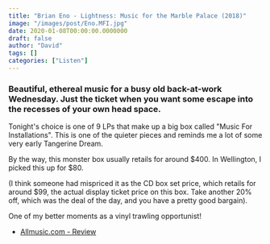 ```yaml
---
title: "Brian Eno - Lightness: Music for the Marble Palace (2018)"
image: "/images/post/Eno.MFI.jpg"
date: 2020-01-08T00:00:00.0000000
draft: false
author: "David"
tags: []
categories: ["Listen"]
---
```

### Beautiful, ethereal music for a busy old back-at-work Wednesday. Just the ticket when you want some escape into the recesses of your own head space.
  
Tonight's choice is one of 9 LPs that make up a big box called "Music For Installations". This is one of the quieter pieces and reminds me a lot of some very early Tangerine Dream.

By the way, this monster box usually retails for around $400. In Wellington, I picked this up for $80. 

(I think someone had mispriced it as the CD box set price, which retails for around $99, the actual display ticket price on this box. Take another 20% off, which was the deal of the day, and you have a pretty good bargain).

One of my better moments as a vinyl trawling opportunist! 

-  [Allmusic.com - Review](https://www.allmusic.com/album/music-for-installations-mw0003164118)